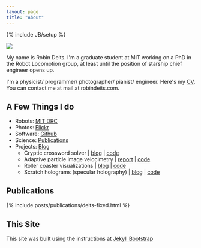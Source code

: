 ```yaml
---
layout: page
title: "About"
---
```

{% include JB/setup %}

<img src="http://www.gravatar.com/avatar/1ae757387e4f961dca8e5dc91fb83d57?s=250" style="">

My name is Robin Deits. I'm a graduate student at MIT working on a PhD in the Robot Locomotion group, at least until the position of starship chief engineer opens up. 

I'm a physicist/ programmer/ photographer/ pianist/ engineer. 
Here's my [CV](/assets/Robin_Deits_CV.pdf). You can contact me at mail at robindeits.com. 

## A Few Things I do
* Robots: [MIT DRC](http://drc.mit.edu/)
* Photos: [Flickr](http://www.flickr.com/photos/26769928@N02/)
* Software: [Github](https://github.com/rdeits)
* Science: [Publications](#publications)
* Projects: [Blog](../..)
	* Cryptic crossword solver | [blog](/2013/02/11/a-cryptic-crossword-clue-solver/) | [code](https://github.com/rdeits/cryptics)
	* Adaptive particle image velocimetry | [report](http://csg.csail.mit.edu/6.375/6_375_2013_www/handouts/finals/group2_report.pdf) | [code](https://github.com/rdeits/adaptive-PIV)
	* Roller coaster visualizations | [blog](/2013/11/11/roller-coaster-visualizations/) | [code](https://github.com/rdeits/coasters)
	* Scratch holograms (specular holography) | [blog](/2012/02/20/more-scratch-holograms/) | [code](https://github.com/rdeits/ScratchHolograms)

## Publications

{% include posts/publications/deits-fixed.html %}


## This Site
This site was built using the instructions at [Jekyll Bootstrap](http://jekyllbootstrap.com/usage/jekyll-quick-start.html)
